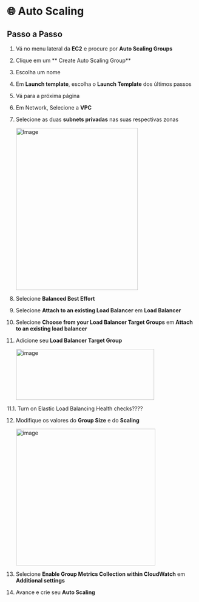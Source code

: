 # 🌐 Auto Scaling

## Passo a Passo

1. Vá no menu lateral da **EC2** e procure por **Auto Scaling Groups**

2. Clique em um ** Create Auto Scaling Group**

3. Escolha um nome

4. Em **Launch template**, escolha o **Launch Template** dos últimos passos

5. Vá para a próxima página  

6. Em Network, Selecione a **VPC**

7. Selecione as duas **subnets privadas** nas suas respectivas zonas

    <img width="321" height="426" alt="Image" src="https://github.com/user-attachments/assets/9a8ea2c7-89f0-49a9-ba15-0dacae95b725" />

8. Selecione **Balanced Best Effort**  

9. Selecione **Attach to an existing Load Balancer** em **Load Balancer**

10. Selecione **Choose from your Load Balancer Target Groups** em **Attach to an existing load balancer**

11. Adicione seu **Load Balancer Target Group**

    <img width="364" height="134" alt="image" src="https://github.com/user-attachments/assets/25fd8ed1-f6ec-4490-9173-37d1ae3ea66c" />

11.1. Turn on Elastic Load Balancing Health checks????

12. Modifique os valores do **Group Size** e do **Scaling**

    <img width="367" height="359" alt="image" src="https://github.com/user-attachments/assets/667de4a4-2490-46e8-81e8-806ee5ce970d" />

13. Selecione **Enable Group Metrics Collection within CloudWatch** em **Additional settings**

14. Avance e crie seu **Auto Scaling**
